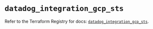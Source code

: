 # `datadog_integration_gcp_sts`

Refer to the Terraform Registry for docs: [`datadog_integration_gcp_sts`](https://registry.terraform.io/providers/datadog/datadog/3.44.0/docs/resources/integration_gcp_sts).
